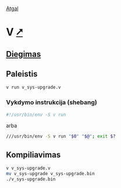 [Atgal](./readme.md)

# V [&#x2B67;](https://vlang.io/)

## [Diegimas](../install/v_readme.md)

## Paleistis

```bash
v run v_sys-upgrade.v
```

### Vykdymo instrukcija (shebang)

```bash
#!/usr/bin/env -S v run
```

arba

```bash
///usr/bin/env -S v run "$0" "$@"; exit $?
```

## Kompiliavimas

```bash
v v_sys-upgrade.v
mv v_sys-upgrade v_sys-upgrade.bin
./v_sys-upgrade.bin
```
